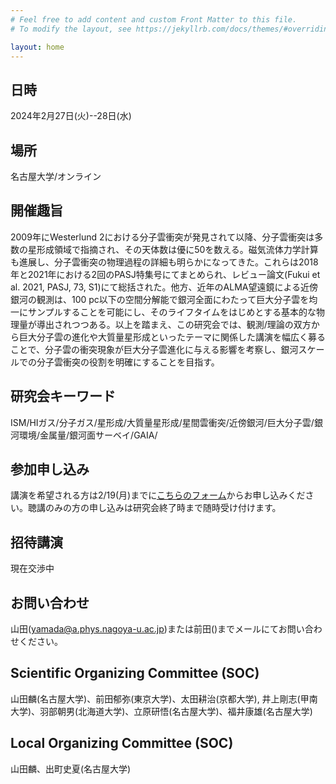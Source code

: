 ```yaml
---
# Feel free to add content and custom Front Matter to this file.
# To modify the layout, see https://jekyllrb.com/docs/themes/#overriding-theme-defaults

layout: home
---
```


## 日時
2024年2月27日(火)--28日(水)

## 場所
名古屋大学/オンライン

## 開催趣旨
2009年にWesterlund 2における分子雲衝突が発見されて以降、分子雲衝突は多数の星形成領域で指摘され、その天体数は優に50を数える。磁気流体力学計算も進展し、分子雲衝突の物理過程の詳細も明らかになってきた。これらは2018年と2021年における2回のPASJ特集号にてまとめられ、レビュー論文(Fukui et al. 2021, PASJ, 73, S1)にて総括された。他方、近年のALMA望遠鏡による近傍銀河の観測は、100 pc以下の空間分解能で銀河全面にわたって巨大分子雲を均一にサンプルすることを可能にし、そのライフタイムをはじめとする基本的な物理量が導出されつつある。以上を踏まえ、この研究会では、観測/理論の双方から巨大分子雲の進化や大質量星形成といったテーマに関係した講演を幅広く募ることで、分子雲の衝突現象が巨大分子雲進化に与える影響を考察し、銀河スケールでの分子雲衝突の役割を明確にすることを目指す。

## 研究会キーワード
ISM/HIガス/分子ガス/星形成/大質量星形成/星間雲衝突/近傍銀河/巨大分子雲/銀河環境/金属量/銀河面サーベイ/GAIA/

## 参加申し込み
講演を希望される方は2/19(月)までに[こちらのフォーム](https://docs.google.com/forms/d/e/1FAIpQLSeoMVIn6m09KSdJcriAVgCX9hb2_3aXV8puxXAim1Om2yt4gQ/viewform?usp=sf_link)からお申し込みください。聴講のみの方の申し込みは研究会終了時まで随時受け付けます。

## 招待講演
現在交渉中

## お問い合わせ
山田(yamada@a.phys.nagoya-u.ac.jp)または前田()までメールにてお問い合わせください。

## Scientific Organizing Committee (SOC)
山田麟(名古屋大学)、前田郁弥(東京大学)、太田耕治(京都大学), 井上剛志(甲南大学)、羽部朝男(北海道大学)、立原研悟(名古屋大学)、福井康雄(名古屋大学)

## Local Organizing Committee (SOC)
山田麟、出町史夏(名古屋大学)